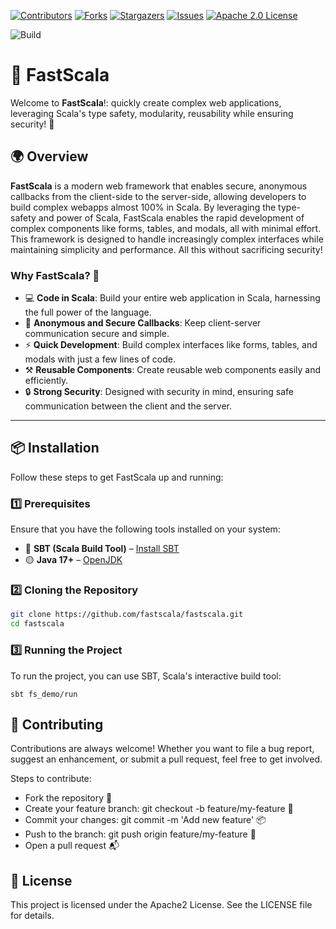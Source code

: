 
[![Contributors][contributors-shield]][contributors-url]
[![Forks][forks-shield]][forks-url]
[![Stargazers][stars-shield]][stars-url]
[![Issues][issues-shield]][issues-url]
[![Apache 2.0 License][license-shield]][license-url]

![Build](https://github.com/fastscala/fastscala/actions/workflows/scala.yml/badge.svg)

# 🚀 FastScala

Welcome to **FastScala**!: quickly create complex web applications, leveraging Scala's type safety, modularity, reusability while ensuring security! 🌟

## 🌍 Overview

**FastScala** is a modern web framework that enables secure, anonymous callbacks from the client-side to the server-side, allowing developers to build complex webapps almost 100% in Scala. By leveraging the type-safety and power of Scala, FastScala enables the rapid development of complex components like forms, tables, and modals, all with minimal effort. This framework is designed to handle increasingly complex interfaces while maintaining simplicity and performance. All this without sacrificing security!

### Why FastScala? 🤔

- 💻 **Code in Scala**: Build your entire web application in Scala, harnessing the full power of the language.
- 🔐 **Anonymous and Secure Callbacks**: Keep client-server communication secure and simple.
- ⚡ **Quick Development**: Build complex interfaces like forms, tables, and modals with just a few lines of code.
- ⚒️ **Reusable Components**: Create reusable web components easily and efficiently.
- 🔒 **Strong Security**: Designed with security in mind, ensuring safe communication between the client and the server.

---

## 📦 Installation

Follow these steps to get FastScala up and running:

### 1️⃣ Prerequisites

Ensure that you have the following tools installed on your system:

- 🔵 **SBT (Scala Build Tool)** – [Install SBT](https://www.scala-sbt.org/download.html)
- 🟡 **Java 17+** – [OpenJDK](https://openjdk.org/install/)

### 2️⃣ Cloning the Repository

```bash
git clone https://github.com/fastscala/fastscala.git
cd fastscala
```

### 3️⃣ Running the Project
To run the project, you can use SBT, Scala's interactive build tool:
```
sbt fs_demo/run
```

## 🤝 Contributing
Contributions are always welcome! Whether you want to file a bug report, suggest an enhancement, or submit a pull request, feel free to get involved.


Steps to contribute:
- Fork the repository 🍴
- Create your feature branch: git checkout -b feature/my-feature 🔧
- Commit your changes: git commit -m 'Add new feature' 📦
- Push to the branch: git push origin feature/my-feature 🚀
- Open a pull request 📬


## 📜 License
This project is licensed under the Apache2 License. See the LICENSE file for details.

[contributors-shield]: https://img.shields.io/github/contributors/fastscala/fastscala.svg?style=for-the-badge
[contributors-url]: https://github.com/fastscala/fastscala/graphs/contributors
[forks-shield]: https://img.shields.io/github/forks/fastscala/fastscala.svg?style=for-the-badge
[forks-url]: https://github.com/fastscala/fastscala/network/members
[stars-shield]: https://img.shields.io/github/stars/fastscala/fastscala.svg?style=for-the-badge
[stars-url]: https://github.com/fastscala/fastscala/stargazers
[issues-shield]: https://img.shields.io/github/issues/fastscala/fastscala.svg?style=for-the-badge
[issues-url]: https://github.com/fastscala/fastscala/issues
[license-shield]: https://img.shields.io/github/license/fastscala/fastscala.svg?style=for-the-badge
[license-url]: https://github.com/fastscala/fastscala/blob/master/LICENSE
